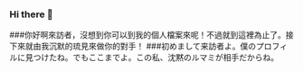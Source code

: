 ### Hi there 👋
###你好啊來訪者，沒想到你可以到我的個人檔案來呢！不過就到這裡為止了。接下來就由我沉默的琉見來做你的對手！
###初めまして来訪者よ。僕のプロフィルに見つけたね。でもここまでよ。この私、沈黙のルマミが相手だからね。